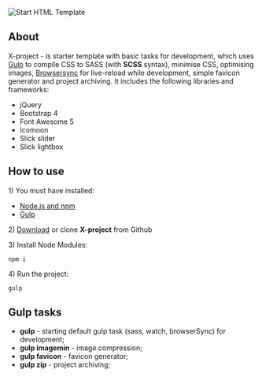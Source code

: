 <p>
	<img src="https://raw.githubusercontent.com/inkogn1to/x-project/master/dev/img/x-project.jpg" alt="Start HTML Template">
</p>

<h2>About</h2>

<p>X-project - is starter template with basic tasks for development, which uses <a href="https://gulpjs.com">Gulp</a> to compile CSS to SASS (with <strong>SCSS</strong> syntax), minimise CSS, optimising images, <a href="https://browsersync.io/">Browsersync</a> for live-reload while development, simple favicon generator and project archiving. It includes the following libraries and frameworks:</p>

<ul>
	<li>jQuery</li>
	<li>Bootstrap 4</li>
	<li>Font Awesome 5</li>
	<li>Icomoon</li>
	<li>Slick slider</li>
	<li>Slick lightbox</li>
</ul>

<h2>How to use</h2>

<p>1) You must have installed:</p>

<ul>
	<li><a href="https://nodejs.org/en/">Node.js and npm</a></li>
	<li><a href="https://gulpjs.com/">Gulp</a></li>
</ul>

<p>2) <a href="/inkogn1to/x-project/archive/master.zip">Download</a> or clone <strong>X-project</strong> from Github</p>
<p>3) Install Node Modules:</p>

```
npm i
```

<p>4) Run the project:</p>

```
gulp
```

<h2>Gulp tasks</h2>

<ul>
	<li><strong>gulp</strong> - starting default gulp task (sass, watch, browserSync) for development;</li>
	<li><strong>gulp imagemin</strong> - image compression;</li>
	<li><strong>gulp favicon</strong> - favicon generator;</li>
	<li><strong>gulp zip</strong> - project archiving;</li>
</ul>



